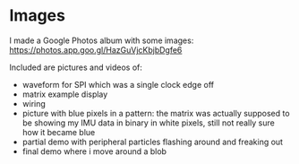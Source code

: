 # Images

I made a Google Photos album with some images: https://photos.app.goo.gl/HazGuVjcKbjbDgfe6

Included are pictures and videos of:
- waveform for SPI which was a single clock edge off
- matrix example display
- wiring
- picture with blue pixels in a pattern: the matrix was actually supposed to be showing
my IMU data in binary in white pixels, still not really sure how it became blue
- partial demo with peripheral particles flashing around and freaking out
- final demo where i move around a blob
